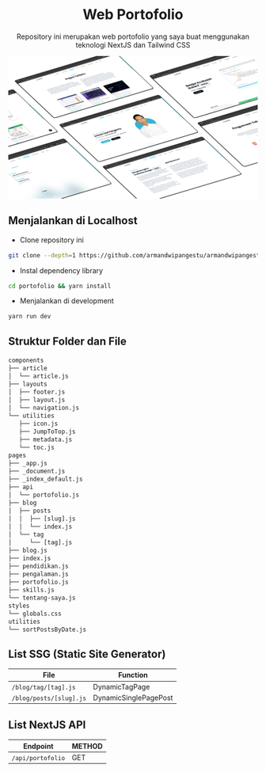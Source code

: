 <h1 align="center">Web Portofolio</h1>
<p align="center">Repository ini merupakan web portofolio yang saya buat menggunakan teknologi NextJS dan Tailwind CSS</p>

<img src="./public/metadata/home.png" alt="Portofolio">

## Menjalankan di Localhost

- Clone repository ini

```bash
git clone --depth=1 https://github.com/armandwipangestu/armandwipangestu.vercel.app portofolio
```

- Instal dependency library

```bash
cd portofolio && yarn install
```

- Menjalankan di development

```bash
yarn run dev
```

## Struktur Folder dan File

```
components
├── article
│  └── article.js
├── layouts
│  ├── footer.js
│  ├── layout.js
│  └── navigation.js
└── utilities
   ├── icon.js
   ├── JumpToTop.js
   ├── metadata.js
   └── toc.js
pages
├── _app.js
├── _document.js
├── _index_default.js
├── api
│  └── portofolio.js
├── blog
│  ├── posts
│  │  ├── [slug].js
│  │  └── index.js
│  └── tag
│     └── [tag].js
├── blog.js
├── index.js
├── pendidikan.js
├── pengalaman.js
├── portofolio.js
├── skills.js
└── tentang-saya.js
styles
└── globals.css
utilities
└── sortPostsByDate.js
```

## List SSG (Static Site Generator)

| File                    | Function              |
| ----------------------- | --------------------- |
| `/blog/tag/[tag].js`    | DynamicTagPage        |
| `/blog/posts/[slug].js` | DynamicSinglePagePost |

## List NextJS API

| Endpoint          | METHOD |
| ----------------- | ------ |
| `/api/portofolio` | GET    |
